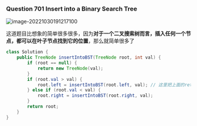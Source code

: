 ### Question 701 Insert into a Binary Search Tree

![image-20221030191217100](C:\Users\jason\AppData\Roaming\Typora\typora-user-images\image-20221030191217100.png)

这道题目比想象的简单很多很多，因为**对于一个二叉搜索树而言，插入任何一个节点，都可以在叶子节点找到它的位置**，那么就简单很多了

```java
class Solution {
    public TreeNode insertIntoBST(TreeNode root, int val) {
        if (root == null) {
            return new TreeNode(val);
        }
        if (root.val > val) {
            root.left = insertIntoBST(root.left, val); // 这里把上面的return的节点给接住
        } else if (root.val < val) {
            root.right = insertIntoBST(root.right, val);
        }
        return root;
    }
}
```

